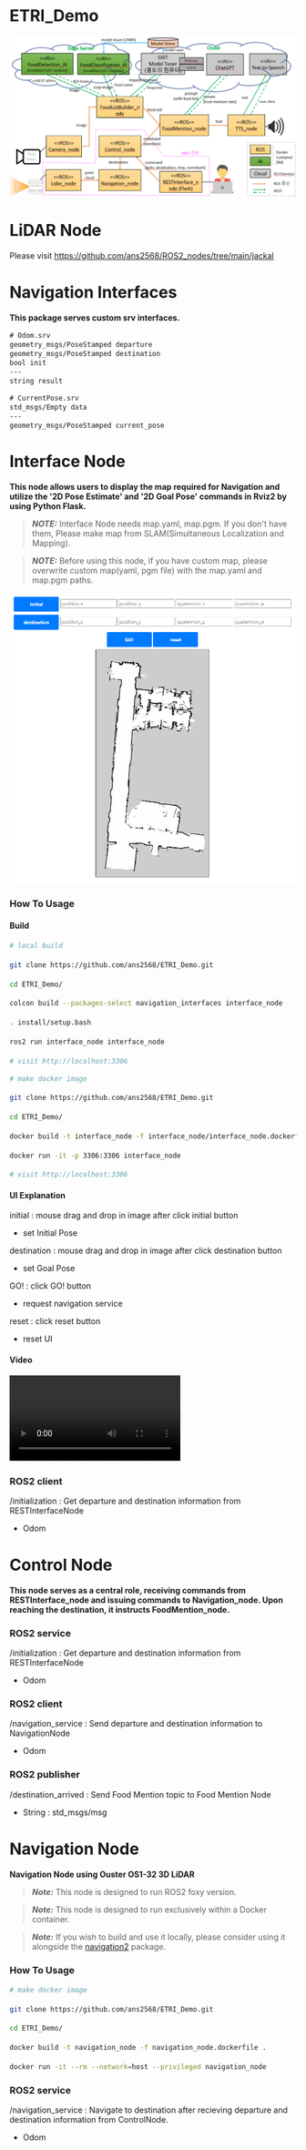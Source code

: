 # ETRI_Demo

![scenario](resources/scenario.png)

# LiDAR Node

Please visit https://github.com/ans2568/ROS2_nodes/tree/main/jackal

# Navigation Interfaces

**This package serves custom srv interfaces.**

```
# Odom.srv
geometry_msgs/PoseStamped departure
geometry_msgs/PoseStamped destination
bool init
---
string result
```
```
# CurrentPose.srv
std_msgs/Empty data
---
geometry_msgs/PoseStamped current_pose
```

# Interface Node

**This node allows users to display the map required for Navigation and utilize the '2D Pose Estimate' and '2D Goal Pose' commands in Rviz2 by using Python Flask.**

> **_NOTE:_** Interface Node needs map.yaml, map.pgm. If you don't have them, Please make map from SLAM(Simultaneous Localization and Mapping).

> **_NOTE:_** Before using this node, if you have custom map, please overwrite custom map(yaml, pgm file) with the map.yaml and map.pgm paths.

![Interface Node UI](resources/interfaceNode.png)

### How To Usage

#### Build

```bash
# local build

git clone https://github.com/ans2568/ETRI_Demo.git

cd ETRI_Demo/

colcon build --packages-select navigation_interfaces interface_node

. install/setup.bash

ros2 run interface_node interface_node

# visit http://localhost:3306
```

```bash
# make docker image

git clone https://github.com/ans2568/ETRI_Demo.git

cd ETRI_Demo/

docker build -t interface_node -f interface_node/interface_node.dockerfile .

docker run -it -p 3306:3306 interface_node

# visit http://localhost:3306
```

#### UI Explanation

initial : mouse drag and drop in image after click initial button
- set Initial Pose

destination : mouse drag and drop in image after click destination button
- set Goal Pose

GO! : click GO! button
- request navigation service

reset : click reset button
- reset UI

#### Video

![how to use interface node](resources/interfaceNode.mp4)

### ROS2 client

/initialization : Get departure and destination information from RESTInterfaceNode
- Odom


# Control Node

**This node serves as a central role, receiving commands from RESTInterface_node and issuing commands to Navigation_node. Upon reaching the destination, it instructs FoodMention_node.**

### ROS2 service

/initialization : Get departure and destination information from RESTInterfaceNode
- Odom

### ROS2 client

/navigation_service : Send departure and destination information to NavigationNode
- Odom

### ROS2 publisher

/destination_arrived : Send Food Mention topic to Food Mention Node
- String : std_msgs/msg

# Navigation Node

**Navigation Node using Ouster OS1-32 3D LiDAR**

> **_Note:_** This node is designed to run ROS2 foxy version.

> **_Note:_** This node is designed to run exclusively within a Docker container.

> **_Note:_** If you wish to build and use it locally, please consider using it alongside the [navigation2](https://github.com/ros-planning/navigation2) package.

### How To Usage

```bash
# make docker image

git clone https://github.com/ans2568/ETRI_Demo.git

cd ETRI_Demo/

docker build -t navigation_node -f navigation_node.dockerfile .

docker run -it --rm --network=host --privileged navigation_node
```

### ROS2 service

/navigation_service : Navigate to destination after recieving departure and destination information from ControlNode.
- Odom